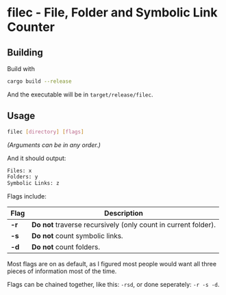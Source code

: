 # filec - File, Folder and Symbolic Link Counter

## Building

Build with
```bash
cargo build --release
```
And the executable will be in `target/release/filec`.

## Usage

```bash
filec [directory] [flags]
```
*(Arguments can be in any order.)*

And it should output:
```bash
Files: x
Folders: y
Symbolic Links: z
```

Flags include:

Flag | Description
--- | ---
**-r** | **Do not** traverse recursively (only count in current folder).
**-s** | **Do not** count symbolic links.
**-d** | **Do not** count folders.


Most flags are on as default, as I figured most people would want all three pieces of information most of the time.

Flags can be chained together, like this: `-rsd`, or done seperately: `-r -s -d`.